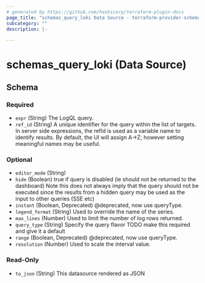 ```yaml
---
# generated by https://github.com/hashicorp/terraform-plugin-docs
page_title: "schemas_query_loki Data Source - terraform-provider-schemas"
subcategory: ""
description: |-
  
---
```


# schemas_query_loki (Data Source)





<!-- schema generated by tfplugindocs -->
## Schema

### Required

- `expr` (String) The LogQL query.
- `ref_id` (String) A unique identifier for the query within the list of targets.
In server side expressions, the refId is used as a variable name to identify results.
By default, the UI will assign A->Z; however setting meaningful names may be useful.

### Optional

- `editor_mode` (String)
- `hide` (Boolean) true if query is disabled (ie should not be returned to the dashboard)
Note this does not always imply that the query should not be executed since
the results from a hidden query may be used as the input to other queries (SSE etc)
- `instant` (Boolean, Deprecated) @deprecated, now use queryType.
- `legend_format` (String) Used to override the name of the series.
- `max_lines` (Number) Used to limit the number of log rows returned.
- `query_type` (String) Specify the query flavor
TODO make this required and give it a default
- `range` (Boolean, Deprecated) @deprecated, now use queryType.
- `resolution` (Number) Used to scale the interval value.

### Read-Only

- `to_json` (String) This datasource rendered as JSON


